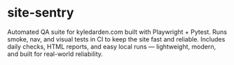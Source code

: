 # site-sentry
Automated QA suite for kyledarden.com built with Playwright + Pytest. Runs smoke, nav, and visual tests in CI to keep the site fast and reliable. Includes daily checks, HTML reports, and easy local runs — lightweight, modern, and built for real-world reliability.
